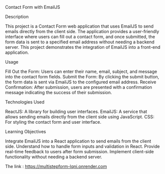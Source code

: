 Contact Form with EmailJS

Description

This project is a Contact Form web application that uses EmailJS to send emails directly from the client side. The application provides a user-friendly interface where users can fill out a contact form, and once submitted, the form data is sent to a specified email address without needing a backend server. This project demonstrates the integration of EmailJS into a front-end application.

Usage

Fill Out the Form: Users can enter their name, email, subject, and message into the contact form fields.
Submit the Form: By clicking the submit button, the form data is sent via EmailJS to the configured email address.
Receive Confirmation: After submission, users are presented with a confirmation message indicating the success of their submission.

Technologies Used

ReactJS: A library for building user interfaces.
EmailJS: A service that allows sending emails directly from the client side using JavaScript.
CSS: For styling the contact form and user interface.

Learning Objectives

Integrate EmailJS into a React application to send emails from the client side.
Understand how to handle form inputs and validation in React.
Provide real-time feedback to users after form submission.
Implement client-side functionality without needing a backend server.

The link : https://multistepform-lqni.onrender.com
